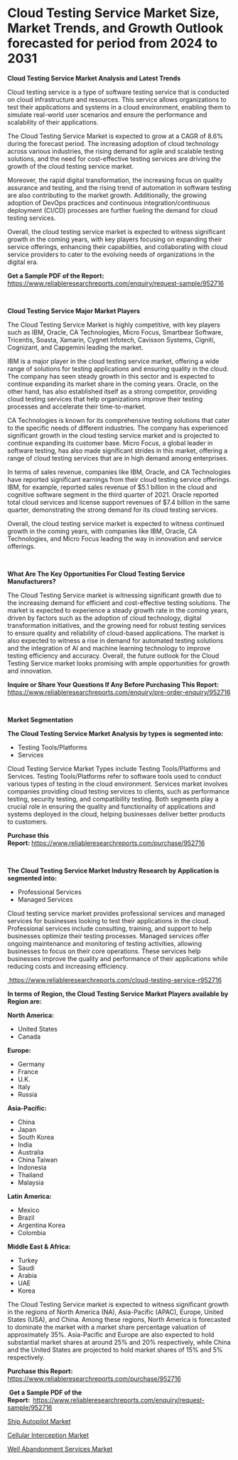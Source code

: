 <p><h1>Cloud Testing Service Market Size, Market Trends, and Growth Outlook forecasted for period from 2024 to 2031</h1></p><p><strong>Cloud Testing Service Market Analysis and Latest Trends</strong></p>
<p><p>Cloud testing service is a type of software testing service that is conducted on cloud infrastructure and resources. This service allows organizations to test their applications and systems in a cloud environment, enabling them to simulate real-world user scenarios and ensure the performance and scalability of their applications.</p><p>The Cloud Testing Service Market is expected to grow at a CAGR of 8.6% during the forecast period. The increasing adoption of cloud technology across various industries, the rising demand for agile and scalable testing solutions, and the need for cost-effective testing services are driving the growth of the cloud testing service market.</p><p>Moreover, the rapid digital transformation, the increasing focus on quality assurance and testing, and the rising trend of automation in software testing are also contributing to the market growth. Additionally, the growing adoption of DevOps practices and continuous integration/continuous deployment (CI/CD) processes are further fueling the demand for cloud testing services.</p><p>Overall, the cloud testing service market is expected to witness significant growth in the coming years, with key players focusing on expanding their service offerings, enhancing their capabilities, and collaborating with cloud service providers to cater to the evolving needs of organizations in the digital era.</p></p>
<p><strong>Get a Sample PDF of the Report:&nbsp;</strong> <a href="https://www.reliableresearchreports.com/enquiry/request-sample/952716">https://www.reliableresearchreports.com/enquiry/request-sample/952716</a></p>
<p>&nbsp;</p>
<p><strong>Cloud Testing Service Major Market Players</strong></p>
<p><p>The Cloud Testing Service Market is highly competitive, with key players such as IBM, Oracle, CA Technologies, Micro Focus, Smartbear Software, Tricentis, Soasta, Xamarin, Cygnet Infotech, Cavisson Systems, Cigniti, Cognizant, and Capgemini leading the market. </p><p>IBM is a major player in the cloud testing service market, offering a wide range of solutions for testing applications and ensuring quality in the cloud. The company has seen steady growth in this sector and is expected to continue expanding its market share in the coming years. Oracle, on the other hand, has also established itself as a strong competitor, providing cloud testing services that help organizations improve their testing processes and accelerate their time-to-market.</p><p>CA Technologies is known for its comprehensive testing solutions that cater to the specific needs of different industries. The company has experienced significant growth in the cloud testing service market and is projected to continue expanding its customer base. Micro Focus, a global leader in software testing, has also made significant strides in this market, offering a range of cloud testing services that are in high demand among enterprises.</p><p>In terms of sales revenue, companies like IBM, Oracle, and CA Technologies have reported significant earnings from their cloud testing service offerings. IBM, for example, reported sales revenue of $5.1 billion in the cloud and cognitive software segment in the third quarter of 2021. Oracle reported total cloud services and license support revenues of $7.4 billion in the same quarter, demonstrating the strong demand for its cloud testing services.</p><p>Overall, the cloud testing service market is expected to witness continued growth in the coming years, with companies like IBM, Oracle, CA Technologies, and Micro Focus leading the way in innovation and service offerings.</p></p>
<p>&nbsp;</p>
<p><strong>What Are The Key Opportunities For Cloud Testing Service Manufacturers?</strong></p>
<p><p>The Cloud Testing Service market is witnessing significant growth due to the increasing demand for efficient and cost-effective testing solutions. The market is expected to experience a steady growth rate in the coming years, driven by factors such as the adoption of cloud technology, digital transformation initiatives, and the growing need for robust testing services to ensure quality and reliability of cloud-based applications. The market is also expected to witness a rise in demand for automated testing solutions and the integration of AI and machine learning technology to improve testing efficiency and accuracy. Overall, the future outlook for the Cloud Testing Service market looks promising with ample opportunities for growth and innovation.</p></p>
<p><strong>Inquire or Share Your Questions If Any Before Purchasing This Report:</strong> <a href="https://www.reliableresearchreports.com/enquiry/pre-order-enquiry/952716">https://www.reliableresearchreports.com/enquiry/pre-order-enquiry/952716</a></p>
<p>&nbsp;</p>
<p><strong>Market Segmentation</strong></p>
<p><strong>The Cloud Testing Service Market Analysis by types is segmented into:</strong></p>
<p><ul><li>Testing Tools/Platforms</li><li>Services</li></ul></p>
<p><p>Cloud Testing Service Market Types include Testing Tools/Platforms and Services. Testing Tools/Platforms refer to software tools used to conduct various types of testing in the cloud environment. Services market involves companies providing cloud testing services to clients, such as performance testing, security testing, and compatibility testing. Both segments play a crucial role in ensuring the quality and functionality of applications and systems deployed in the cloud, helping businesses deliver better products to customers.</p></p>
<p><strong>Purchase this Report:&nbsp;</strong><a href="https://www.reliableresearchreports.com/purchase/952716">https://www.reliableresearchreports.com/purchase/952716</a></p>
<p>&nbsp;</p>
<p><strong>The Cloud Testing Service Market Industry Research by Application is segmented into:</strong></p>
<p><ul><li>Professional Services</li><li>Managed Services</li></ul></p>
<p><p>Cloud testing service market provides professional services and managed services for businesses looking to test their applications in the cloud. Professional services include consulting, training, and support to help businesses optimize their testing processes. Managed services offer ongoing maintenance and monitoring of testing activities, allowing businesses to focus on their core operations. These services help businesses improve the quality and performance of their applications while reducing costs and increasing efficiency.</p></p>
<p><a href="https://www.reliableresearchreports.com/cloud-testing-service-r952716">&nbsp;https://www.reliableresearchreports.com/cloud-testing-service-r952716</a></p>
<p><strong>In terms of Region, the Cloud Testing Service Market Players available by Region are:</strong></p>
<p>
    <p> <strong> North America: </strong>
        <ul>
            <li>United States</li>
            <li>Canada</li>
        </ul>
        </p> 
    <p> <strong> Europe: </strong>
        <ul>
            <li>Germany</li>
            <li>France</li>
            <li>U.K.</li>
            <li>Italy</li>
            <li>Russia</li>
        </ul>
        </p> 
    <p> <strong> Asia-Pacific: </strong>
        <ul>
            <li>China</li>
            <li>Japan</li>
            <li>South Korea</li>
            <li>India</li>
            <li>Australia</li>
            <li>China Taiwan</li>
            <li>Indonesia</li>
            <li>Thailand</li>
            <li>Malaysia</li>
        </ul>
        </p> 
    <p> <strong> Latin America: </strong>
        <ul>
            <li>Mexico</li>
            <li>Brazil</li>
            <li>Argentina Korea</li>
            <li>Colombia</li>
        </ul>
        </p> 
    <p> <strong> Middle East & Africa: </strong>
        <ul>
            <li>Turkey</li>
            <li>Saudi</li>
            <li>Arabia</li>
            <li>UAE</li>
            <li>Korea</li>
        </ul>
    </p>
    </p>
<p><p>The Cloud Testing Service market is expected to witness significant growth in the regions of North America (NA), Asia-Pacific (APAC), Europe, United States (USA), and China. Among these regions, North America is forecasted to dominate the market with a market share percentage valuation of approximately 35%. Asia-Pacific and Europe are also expected to hold substantial market shares at around 25% and 20% respectively, while China and the United States are projected to hold market shares of 15% and 5% respectively.</p></p>
<p><strong>Purchase this Report: </strong><a href="https://www.reliableresearchreports.com/purchase/952716">https://www.reliableresearchreports.com/purchase/952716</a></p>
<p>&nbsp;<strong>Get a Sample PDF of the Report:&nbsp;&nbsp;</strong><a href="https://www.reliableresearchreports.com/enquiry/request-sample/952716">https://www.reliableresearchreports.com/enquiry/request-sample/952716</a></p>
<p><strong></strong></p>
<p><p><a href="https://www.linkedin.com/pulse/ship-autopilot-market-analysis-sze-forecasted-period-jul6e">Ship Autopilot Market</a></p><p><a href="https://www.linkedin.com/pulse/cellular-interception-market-analysis-sze-forecasted-period-0lwvf">Cellular Interception Market</a></p><p><a href="https://www.linkedin.com/pulse/well-abandonment-services-market-exploring-share-trends-future-a0kkf">Well Abandonment Services Market</a></p></p>